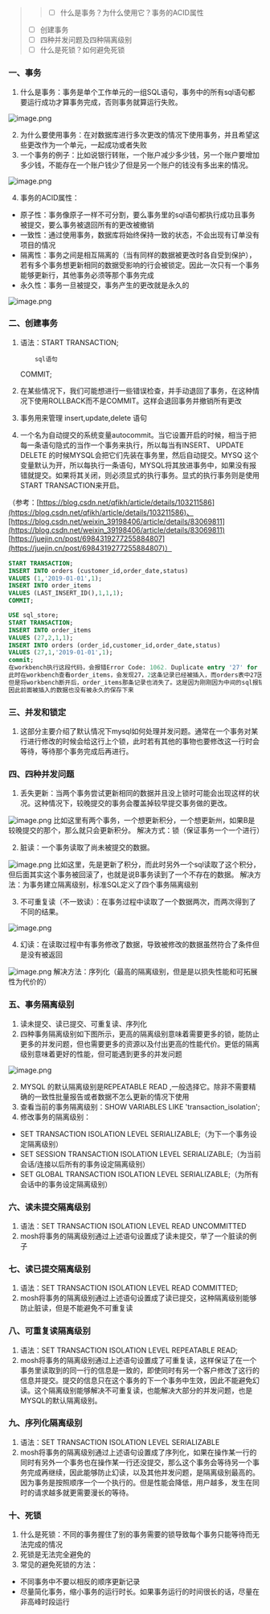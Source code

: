 > > - [ ] 什么是事务？为什么使用它？事务的ACID属性
> - [ ] 创建事务
> - [ ] 四种并发问题及四种隔离级别
> - [ ] 什么是死锁？如何避免死锁

### 一、事务

1. 什么是事务：事务是单个工作单元的一组SQL语句，事务中的所有sql语句都要运行成功才算事务完成，否则事务就算运行失败。

![image.png](https://cdn.nlark.com/yuque/0/2023/png/33626411/1686919359561-e97cb4af-b9f6-4bae-b27b-cab8f3c82cff.png#averageHue=%2319dbe8&clientId=ub678ba85-4a72-4&from=paste&height=253&id=u6f3d0eab&originHeight=380&originWidth=1447&originalType=binary&ratio=1.5&rotation=0&showTitle=false&size=193770&status=done&style=none&taskId=ua7e8cf11-a984-4cf3-bc50-1d2ca46b7c3&title=&width=964.6666666666666)

2. 为什么要使用事务：在对数据库进行多次更改的情况下使用事务，并且希望这些更改作为一个单元，一起成功或者失败
3. 一个事务的例子：比如说银行转账，一个账户减少多少钱，另一个账户要增加多少钱，不能存在一个账户钱少了但是另一个账户的钱没有多出来的情况。

![image.png](https://cdn.nlark.com/yuque/0/2023/png/33626411/1686919384696-5c8683d8-5b91-4cee-8287-8445109c2c03.png#averageHue=%23ede2ce&clientId=ub678ba85-4a72-4&from=paste&height=272&id=u665f38f6&originHeight=622&originWidth=1628&originalType=binary&ratio=1.5&rotation=0&showTitle=false&size=142248&status=done&style=none&taskId=ud1a86108-5443-4860-8be8-ff58735d078&title=&width=713)

4. 事务的ACID属性：
- 原子性：事务像原子一样不可分割，要么事务里的sql语句都执行成功且事务被提交，要么事务被退回所有的更改被撤销
- 一致性：通过使用事务，数据库将始终保持一致的状态，不会出现有订单没有项目的情况
- 隔离性：事务之间是相互隔离的（当有同样的数据被更改时各自受到保护），若有多个事务想更新相同的数据受影响的行会被锁定。因此一次只有一个事务能够更新行，其他事务必须等那个事务完成
- 永久性：事务一旦被提交，事务产生的更改就是永久的

![image.png](https://cdn.nlark.com/yuque/0/2023/png/33626411/1686919869446-2b65223c-94eb-4d96-a566-f1e06c741b67.png#averageHue=%23fbefdb&clientId=ub678ba85-4a72-4&from=paste&height=402&id=u26d4bc23&originHeight=603&originWidth=1056&originalType=binary&ratio=1.5&rotation=0&showTitle=false&size=115671&status=done&style=none&taskId=ua286759c-88c6-4ca1-a153-b1f3adb15ed&title=&width=704)
### 二、创建事务

1. 语法：START TRANSACTION;

           sql语句
    COMMIT;

2. 在某些情况下，我们可能想进行一些错误检查，并手动退回了事务，在这种情况下使用ROLLBACK而不是COMMIT。这样会退回事务并撤销所有更改
3. 事务用来管理 insert,update,delete 语句
4. 一个名为自动提交的系统变量autocommit。当它设置开启的时候，相当于把每一条语句隐式的当作一个事务来执行，所以每当有INSERT、 UPDATE  DELETE 的时候MYSQL会把它们先装在事务里，然后自动提交。MYSQ 这个变量默认为开，所以每执行一条语句，MYSQL将其放进事务中，如果没有报错就提交。如果将其关闭，则必须显式的执行事务。显式的执行事务则是使用START TRANSACTION来开启。

（参考：[https://blog.csdn.net/qfikh/article/details/103211586](https://blog.csdn.net/qfikh/article/details/103211586)、[https://blog.csdn.net/weixin_39198406/article/details/83069811](https://blog.csdn.net/weixin_39198406/article/details/83069811)
[https://juejin.cn/post/6984319277255884807](https://juejin.cn/post/6984319277255884807)）
```sql
START TRANSACTION;
INSERT INTO orders (customer_id,order_date,status)
VALUES (1,'2019-01-01',1);
INSERT INTO order_items 
VALUES (LAST_INSERT_ID(),1,1,1);
COMMIT;
```
```sql
USE sql_store;
START TRANSACTION;
INSERT INTO order_items 
VALUES (27,2,1,1);
INSERT INTO orders (order_id,customer_id,order_date,status)
VALUES (27,1,'2019-01-01',1);
commit;
在workbench执行这段代码，会报错Error Code: 1062. Duplicate entry '27' for key 'orders.PRIMARY'
此时在workbench查看order_items，会发现27，2这条记录已经被插入，而orders表中27因为主键重复没有被插入
但是将workbench断开后，order_items那条记录也消失了。这是因为刚刚因为中间的sql报错导致事务未能成功提交
因此前面被插入的数据也没有被永久的保存下来
```
### 三、并发和锁定

1. 这部分主要介绍了默认情况下mysql如何处理并发问题。通常在一个事务对某行进行修改的时候会给这行上个锁，此时若有其他的事物也要修改这一行时会等待，等待那个事务完成后再进行。
### 四、四种并发问题

1. 丢失更新：当两个事务尝试更新相同的数据并且没上锁时可能会出现这样的状况。这种情况下，较晚提交的事务会覆盖掉较早提交事务做的更改。

![image.png](https://cdn.nlark.com/yuque/0/2023/png/33626411/1687010847958-e4a0e558-41a6-4468-badd-9de66f5c4664.png#averageHue=%23f6f6f5&clientId=uf8859bad-35ba-4&from=paste&height=287&id=u4d1c73fb&originHeight=796&originWidth=1541&originalType=binary&ratio=1.5&rotation=0&showTitle=false&size=156119&status=done&style=none&taskId=uda192337-abb3-403e-b7b6-050bb1e5973&title=&width=555)
比如这里有两个事务，一个想更新积分，一个想更新州，如果B是较晚提交的那个，那么就只会更新积分。
解决方式：锁（保证事务一个一个进行）

2. 脏读：一个事务读取了尚未被提交的数据。

![image.png](https://cdn.nlark.com/yuque/0/2023/png/33626411/1687011048157-3498d17d-50d0-40b2-9849-464f6ce6c8e0.png#averageHue=%23f5f5f4&clientId=uf8859bad-35ba-4&from=paste&height=282&id=ufda81c19&originHeight=802&originWidth=1642&originalType=binary&ratio=1.5&rotation=0&showTitle=false&size=177730&status=done&style=none&taskId=u2f5881bb-b99b-417e-af20-216c032ddd1&title=&width=578)
比如这里，先是更新了积分，而此时另外一个sql读取了这个积分，但后面其实这个事务被回滚了，也就是说B事务读到了一个不存在的数据。
解决方法：为事务建立隔离级别，标准SQL定义了四个事务隔离级别

3. 不可重复读（不一致读）：在事务过程中读取了一个数据两次，而两次得到了不同的结果。

![image.png](https://cdn.nlark.com/yuque/0/2023/png/33626411/1687011366993-ba090cc2-903c-495a-9cf7-23290f807aed.png#averageHue=%23f5f5f5&clientId=uf8859bad-35ba-4&from=paste&height=271&id=uc0536405&originHeight=809&originWidth=1625&originalType=binary&ratio=1.5&rotation=0&showTitle=false&size=157219&status=done&style=none&taskId=ub8f60eb5-0bd5-45af-a07f-5111d80ea16&title=&width=544)

4. 幻读：在读取过程中有事务修改了数据，导致被修改的数据虽然符合了条件但是没有被返回

![image.png](https://cdn.nlark.com/yuque/0/2023/png/33626411/1687011506651-111416d8-07b5-458a-9cde-2c3ff760eb5f.png#averageHue=%23f5f5f4&clientId=uf8859bad-35ba-4&from=paste&height=244&id=ua8c4d500&originHeight=795&originWidth=1652&originalType=binary&ratio=1.5&rotation=0&showTitle=false&size=163460&status=done&style=none&taskId=u9edde026-ca68-4f6f-a9ce-00bd27ef7fa&title=&width=506)
解决方法：序列化（最高的隔离级别，但是是以损失性能和可拓展性为代价的）
### 五、事务隔离级别

1. 读未提交、读已提交、可重复读、序列化
2. 四种事务隔离级别如下图所示，更高的隔离级别意味着需要更多的锁，能防止更多的并发问题，但也需要更多的资源以及付出更高的性能代价。更低的隔离级别意味着更好的性能，但可能遇到更多的并发问题

![image.png](https://cdn.nlark.com/yuque/0/2023/png/33626411/1687012089213-e3dbab29-3a4a-4e0b-9fd7-bd5ab3129123.png#averageHue=%23c9e187&clientId=uf8859bad-35ba-4&from=paste&height=275&id=ucb32a979&originHeight=816&originWidth=1724&originalType=binary&ratio=1.5&rotation=0&showTitle=false&size=243813&status=done&style=none&taskId=ub9c2ff5d-e97b-4d5e-8792-9dbe5facd4a&title=&width=581)

2. MYSQL 的默认隔离级别是REPEATABLE READ ,一般选择它。除非不需要精确的一致性批量报告或者数据不怎么更新的情况下使用
3. 查看当前的事务隔离级别：SHOW VARIABLES LIKE 'transaction_isolation';
4. 修改事务的隔离级别：
- SET TRANSACTION ISOLATION LEVEL SERIALIZABLE;（为下一个事务设定隔离级别）
- SET SESSION TRANSACTION ISOLATION LEVEL SERIALIZABLE;（为当前会话/连接以后所有的事务设定隔离级别）
- SET GLOBAL TRANSACTION ISOLATION LEVEL SERIALIZABLE;（为所有会话中的事务设定隔离级别）

### 六、读未提交隔离级别

1. 语法：SET TRANSACTION ISOLATION LEVEL READ UNCOMMITTED
2. mosh将事务的隔离级别通过上述语句设置成了读未提交，举了一个脏读的例子
### 七、读已提交隔离级别

1. 语法：SET TRANSACTION ISOLATION LEVEL READ COMMITTED;
2. mosh将事务的隔离级别通过上述语句设置成了读已提交，这种隔离级别能够防止脏读，但是不能避免不可重复读
### 八、可重复读隔离级别

1. 语法：SET TRANSACTION ISOLATION LEVEL REPEATABLE READ;
2. mosh将事务的隔离级别通过上述语句设置成了可重复读，这样保证了在一个事务里读取到的同一行的信息是一致的，即使同时有另一个客户修改了这行的信息并提交。提交的信息只在这个事务的下一个事务中生效，因此不能避免幻读。这个隔离级别能够解决不可重复读，也能解决大部分的并发问题，也是MYSQL的默认隔离级别。
### 九、序列化隔离级别

1. 语法：SET TRANSACTION ISOLATION LEVEL SERIALIZABLE
2. mosh将事务的隔离级别通过上述语句设置成了序列化，如果在操作某一行的同时有另外一个事务也在操作某一行还没提交，那么这个事务会等待另一个事务完成再继续，因此能够防止幻读，以及其他并发问题，是隔离级别最高的。因为事务是按照顺序一个一个执行的。但是性能会降低，用户越多，发生在同时的请求越多就更需要漫长的等待。

### 十、死锁

1. 什么是死锁：不同的事务握住了别的事务需要的锁导致每个事务只能等待而无法完成的情况
2. 死锁是无法完全避免的
3. 常见的避免死锁的方法：
- 不同事务中不要以相反的顺序更新记录
- 尽量简化事务，缩小事务的运行时长。如果事务运行的时间很长的话，尽量在非高峰时段运行

